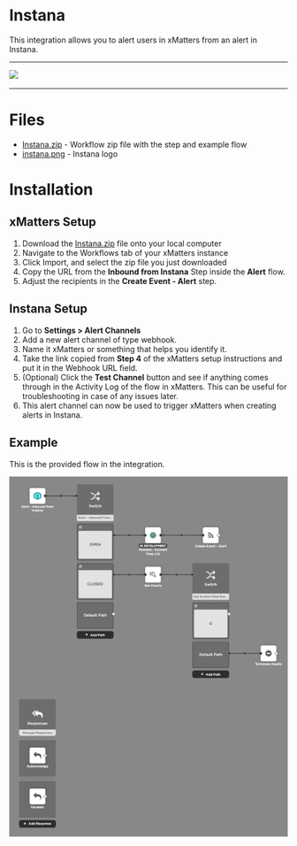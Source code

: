 # Instana

This integration allows you to alert users in xMatters from an alert in Instana.


---------

<kbd>
<a href="https://support.xmatters.com/hc/en-us/community/topics">
   <img src="https://github.com/xmatters/xMatters-Labs/raw/master/media/disclaimer.png">
</a>
</kbd>

---------

# Files

* [Instana.zip](Instana.zip) - Workflow zip file with the step and example flow
* [instana.png](/instana.png) - Instana logo


# Installation

## xMatters Setup
1. Download the [Instana.zip](Instana.zip) file onto your local computer
2. Navigate to the Workflows tab of your xMatters instance
3. Click Import, and select the zip file you just downloaded
4. Copy the URL from the **Inbound from Instana** Step inside the **Alert** flow.
5. Adjust the recipients in the **Create Event - Alert** step.


## Instana Setup
1. Go to **Settings > Alert Channels**
2. Add a new alert channel of type webhook.
3. Name it xMatters or something that helps you identify it.
4. Take the link copied from **Step 4** of the xMatters setup instructions and put it in the Webhook URL field.
5. (Optional) Click the **Test Channel** button and see if anything comes through in the Activity Log of the flow in xMatters. This can be useful for troubleshooting in case of any issues later.
6. This alert channel can now be used to trigger xMatters when creating alerts in Instana.


## Example
This is the provided flow in the integration.

<kbd>
	<img src="/media/ExampleFlow.png">
</kbd>

